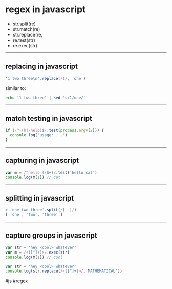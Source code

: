 # regex in javascript

* str.split(re)
* str.match(re)
* str.replace(re,
* re.test(str)
* re.exec(str)

---

## replacing in javascript

``` js
'1 two three\n'.replace(/1/, 'one')
```

similar to:

``` bash
echo '1 two three' | sed 's/1/one/'
```

---
## match testing in javascript

``` js
if (/^-(h|-help)$/.test(process.argv[2])) {
  console.log('usage: ...')
}
```
---
## capturing in javascript

``` js
var m = /^hello (\S+)/.test('hello cat')
console.log(m[1]) // cat
```

---
## splitting in javascript

``` js
> 'one_two-three'.split(/[_-]/)
[ 'one', 'two', 'three' ]
```

---

## capture groups in javascript

``` js
var str = 'hey <cool> whatever'
var m = /<([^]+)>/.exec(str)
console.log(m[1]) // cool
```

``` js
var str = 'hey <cool> whatever'
console.log(str.replace(/<([^]+)>/,'MATHEMATICAL'))
```


#js #regex